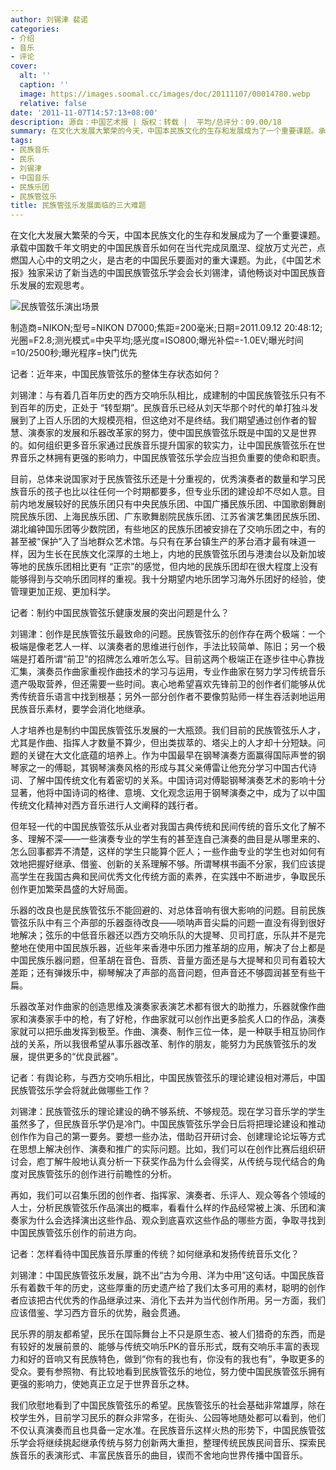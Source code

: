 ```yaml
---
author: 刘锡津 裴诺
categories:
- 介绍
- 音乐
- 评论
cover:
  alt: ''
  caption: ''
  image: https://images.soomal.cc/images/doc/20111107/00014780.webp
  relative: false
date: '2011-11-07T14:57:13+08:00'
description: 源自：中国艺术报 | 版权：转载 |  平均/总评分：09.00/18
summary: 在文化大发展大繁荣的今天，中国本民族文化的生存和发展成为了一个重要课题。承载中国数千年文明史的中国民族音乐如何在当代完成凤凰涅��、绽放万丈光芒，点燃国人心中的文明之火，是古老的中国民乐要面对的重大课题。为此，《中国艺术报》独家采访了新当选的中国民族管弦乐学会会长刘锡津，请他畅谈对中国民族音乐发展的宏观思考……
tags:
- 民族音乐
- 民乐
- 刘锡津
- 中国音乐
- 民族乐团
- 民族管弦乐
title: 民族管弦乐发展面临的三大难题
---
```


在文化大发展大繁荣的今天，中国本民族文化的生存和发展成为了一个重要课题。承载中国数千年文明史的中国民族音乐如何在当代完成凤凰涅、绽放万丈光芒，点燃国人心中的文明之火，是古老的中国民乐要面对的重大课题。为此，《中国艺术报》独家采访了新当选的中国民族管弦乐学会会长刘锡津，请他畅谈对中国民族音乐发展的宏观思考。

![民族管弦乐演出场景](https://images.soomal.cc/images/doc/20111107/00014780.webp)

制造商=NIKON;型号=NIKON D7000;焦距=200毫米;日期=2011.09.12 20:48:12;光圈=F2.8;测光模式=中央平均;感光度=ISO800;曝光补偿=-1.0EV;曝光时间=10/2500秒;曝光程序=快门优先



记者：近年来，中国民族管弦乐的整体生存状态如何？

刘锡津：与有着几百年历史的西方交响乐队相比，成建制的中国民族管弦乐只有不到百年的历史，正处于 “转型期”。民族音乐已经从刘天华那个时代的单打独斗发展到了上百人乐团的大规模亮相，但这绝对不是终结。我们期望通过创作者的智慧、演奏家的发展和乐器改革家的努力，使中国民族管弦乐既是中国的又是世界的。如何组织更多音乐家通过民族音乐提升国家的软实力，让中国民族管弦乐在世界音乐之林拥有更强的影响力，中国民族管弦乐学会应当担负重要的使命和职责。

目前，总体来说国家对于民族管弦乐还是十分重视的，优秀演奏者的数量和学习民族音乐的孩子也比以往任何一个时期都要多，但专业乐团的建设却不尽如人意。目前内地发展较好的民族乐团只有中央民族乐团、中国广播民族乐团、中国歌剧舞剧院民族乐团、上海民族乐团、广东歌舞剧院民族乐团、江苏省演艺集团民族乐团、湖北编钟国乐团等少数院团，有些地区的民族乐团被安排在了交响乐团之中，有的甚至被“保护”入了当地群众艺术馆。与只有在茅台镇生产的茅台酒才最有味道一样，因为生长在民族文化深厚的土地上，内地的民族管弦乐团与港澳台以及新加坡等地的民族乐团相比更有 “正宗”的感觉，但内地的民族乐团却在很大程度上没有能够得到与交响乐团同样的重视。我十分期望内地乐团学习海外乐团好的经验，使管理更加正规、更加科学。

记者：制约中国民族管弦乐健康发展的突出问题是什么？

刘锡津：创作是民族管弦乐最致命的问题。民族管弦乐的创作存在两个极端：一个极端是像老艺人一样、以演奏者的思维进行创作，手法比较简单、陈旧；另一个极端是打着所谓“前卫”的招牌怎么难听怎么写。目前这两个极端正在逐步往中心靠拢汇集，演奏员作曲家重视作曲技术的学习与运用，专业作曲家在努力学习传统音乐遗产吸取营养，但还需要一些时间。衷心地希望喜欢先锋前卫的创作者们能够从优秀传统音乐语言中找到根基；另外一部分创作者不要像剪贴师一样生吞活剥地运用民族音乐素材，要学会消化地继承。

人才培养也是制约中国民族管弦乐发展的一大瓶颈。我们目前的民族管弦乐人才，尤其是作曲、指挥人才数量不算少，但出类拔萃的、塔尖上的人才却十分短缺。问题的关键在大文化底蕴的培养上。作为中国最早在钢琴演奏方面赢得国际声誉的钢琴家之一的傅聪，其钢琴演奏风格的形成与其父亲傅雷让他充分学习中国古代诗词、了解中国传统文化有着密切的关系。中国诗词对傅聪钢琴演奏艺术的影响十分显著，他将中国诗词的格律、意境、文化观念运用于钢琴演奏之中，成为了以中国传统文化精神对西方音乐进行人文阐释的践行者。

但年轻一代的中国民族管弦乐从业者对我国古典传统和民间传统的音乐文化了解不多、理解不深――一些演奏专业的学生有的甚至连自己演奏的曲目是从哪里来的、怎么回事都弄不清楚，这样的学生只能算个匠人；一些作曲专业的学生也对如何有效地把握好继承、借鉴、创新的关系理解不够。所谓琴棋书画不分家，我们应该提高学生在我国古典和民间优秀文化传统方面的素养，在实践中不断进步，争取民乐创作更加繁荣昌盛的大好局面。

乐器的改良也是民族管弦乐不能回避的、对总体音响有很大影响的问题。目前民族管弦乐队中有三个声部的乐器亟待改良――唢呐声音尖扁的问题一直没有得到很好地解决；弦乐的中低音乐器还以西方交响乐队的大提琴、贝司打底，乐队并不是完整地在使用中国民族乐器，近些年来香港中乐团力推革胡的应用，解决了台上都是中国民族乐器问题，但革胡在音色、音质、音量方面还是与大提琴和贝司有着较大差距；还有弹拨乐中，柳琴解决了声部的高音问题，但声音还不够圆润甚至有些干扁。

乐器改革对作曲家的创造思维及演奏家表演艺术都有很大的助推力，乐器就像作曲家和演奏家手中的枪，有了好枪，作曲家就可以创作出更多脍炙人口的作品，演奏家就可以把乐曲发挥到极至。作曲、演奏、制作三位一体，是一种联手相互协同作战的关系，所以我很希望从事乐器改革、制作的朋友，能努力为民族管弦乐的发展，提供更多的“优良武器”。

记者：有舆论称，与西方交响乐相比，中国民族管弦乐的理论建设相对滞后，中国民族管弦乐学会将就此做哪些工作？

刘锡津：民族管弦乐的理论建设的确不够系统、不够规范。现在学习音乐学的学生虽然多了，但民族音乐学仍是冷门。中国民族管弦乐学会日后将把理论建设和推动创作作为自己的第一要务。要想一些办法，借助召开研讨会、创建理论论坛等方式在思想上解决创作、演奏和推广的实际问题。比如，我们可以在创作比赛后组织研讨会，庖丁解牛般地认真分析一下获奖作品为什么会得奖，从传统与现代结合的角度对民族管弦乐的创作进行前瞻性的分析。

再如，我们可以召集乐团的创作者、指挥家、演奏者、乐评人、观众等各个领域的人士，分析民族管弦乐作品演出的概率，看看什么样的作品经常被上演、乐团和演奏家为什么会选择演出这些作品、观众到底喜欢这些作品的哪些方面，争取寻找到中国民族管弦乐创作的前进方向。

记者：怎样看待中国民族音乐厚重的传统？如何继承和发扬传统音乐文化？

刘锡津：中国民族管弦乐发展，跳不出“古为今用、洋为中用”这句话。中国民族音乐有着数千年的历史，这些厚重的历史遗产给了我们太多可用的素材，聪明的创作者应该把古代优秀的作品继承过来、消化下去并为当代创作所用。另一方面，我们应该借鉴、学习西方音乐的优势，融会贯通。

民乐界的朋友都希望，民乐在国际舞台上不只是原生态、被人们猎奇的东西，而是有较好的发展前景的、能够与传统交响乐PK的音乐形式，既有交响乐丰富的表现力和好的音响又有民族特色，做到“你有的我也有，你没有的我也有”，争取更多的受众。要有参照物、有比较地看到民族管弦乐的地位，努力使中国民族管弦乐拥有更强的影响力，使她真正立足于世界音乐之林。

我们欣慰地看到了中国民族管弦乐的希望。民族管弦乐的社会基础非常雄厚，除在校学生外，目前学习民乐的群众非常多，在街头、公园等地随处都可以看到，他们不仅认真演奏而且也具备一定水准。在民族音乐这样火热的形势下，中国民族管弦乐学会将继续挑起继承传统与努力创新两大重担，整理传统民族民间音乐、探索民族音乐的表演形式、丰富民族音乐的曲目，锲而不舍地向世界传播中国音乐。